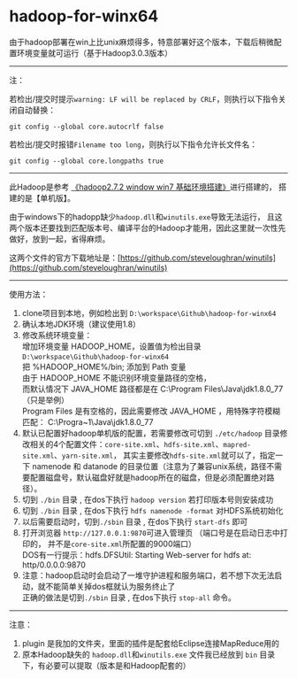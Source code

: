 # hadoop-for-winx64
由于hadoop部署在win上比unix麻烦得多，特意部署好这个版本，下载后稍微配置环境变量就可运行（基于Hadoop3.0.3版本）

------

注：

若检出/提交时提示`warning: LF will be replaced by CRLF`，则执行以下指令关闭自动替换：
```shell
git config --global core.autocrlf false
```

若检出/提交时报错`Filename too long`，则执行以下指令允许长文件名：
```shell
git config --global core.longpaths true
```

------


此Hadoop是参考 [《hadoop2.7.2 window win7 基础环境搭建》](https://blog.csdn.net/fly_leopard/article/details/51250443)进行搭建的，
搭建的是【单机版】。

由于windows下的hadopp缺少`hadoop.dll`和`winutils.exe`导致无法运行，
且这两个版本还要找到匹配版本号、编译平台的Hadoop才能用，因此这里就一次性先做好，放到一起，省得麻烦。

这两个文件的官方下载地址是：[https://github.com/steveloughran/winutils](https://github.com/steveloughran/winutils)

------

使用方法：

1. clone项目到本地，例如检出到 `D:\workspace\Github\hadoop-for-winx64`
2. 确认本地JDK环境（建议使用1.8）
3. 修改系统环境变量： 
<br/>  增加环境变量 HADOOP_HOME，设置值为检出目录 `D:\workspace\Github\hadoop-for-winx64`
<br/>  把 %HADOOP_HOME%/bin; 添加到 Path 变量
<br/>  由于 HADOOP_HOME 不能识别环境变量路径的空格，
<br/>  而默认情况下 JAVA_HOME 路径都是在 C:\Program Files\Java\jdk1.8.0_77（只是举例）
<br/>  Program Files 是有空格的，因此需要修改 JAVA_HOME ，用特殊字符模糊匹配： C:\Progra~1\Java\jdk1.8.0_77
4. 默认已配置好hadoop单机版的配置，若需要修改可切到 `./etc/hadoop` 目录修改相关的4个配置文件：`core-site.xml`、`hdfs-site.xml`、`mapred-site.xml`、`yarn-site.xml`，
其实主要修改`hdfs-site.xml`就可以了，指定一下 namenode 和 datanode 的目录位置（注意为了兼容unix系统，路径不需要配置磁盘号，默认磁盘好就是hadoop所在的磁盘，但是必须配置绝对路径）。
5. 切到 `./bin` 目录 , 在dos下执行 `hadoop version`  若打印版本号则安装成功
6. 切到 `./bin` 目录 , 在dos下执行 `hdfs namenode -format`  对HDFS系统初始化
7. 以后需要启动时，切到`./sbin` 目录 , 在dos下执行 `start-dfs` 即可
8. 打开浏览器 `http://127.0.0.1:9870`可进入管理页  （端口号是在启动日志中打印的， 并不是`core-site.xml`所配置的9000端口）
<br/> DOS有一行提示：hdfs.DFSUtil: Starting Web-server for hdfs at: http/0.0.0.0:9870
9. 注意：hadoop启动时会启动了一堆守护进程和服务端口，若不想下次无法启动，就不能简单关掉dos框就认为服务终止了
<br/>  正确的做法是切到`./sbin` 目录 , 在dos下执行 `stop-all` 命令。

--------------

注意：
1. plugin 是我加的文件夹，里面的插件是配套给Eclipse连接MapReduce用的
2. 原本Hadoop缺失的 `hadoop.dll`和`winutils.exe` 文件我已经放到 `bin` 目录下，有必要可以提取（版本是和Hadoop配套的）